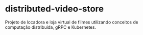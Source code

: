 # distributed-video-store
Projeto de locadora e loja virtual de filmes utilizando conceitos de computação distribuida, gRPC e Kubernetes.
